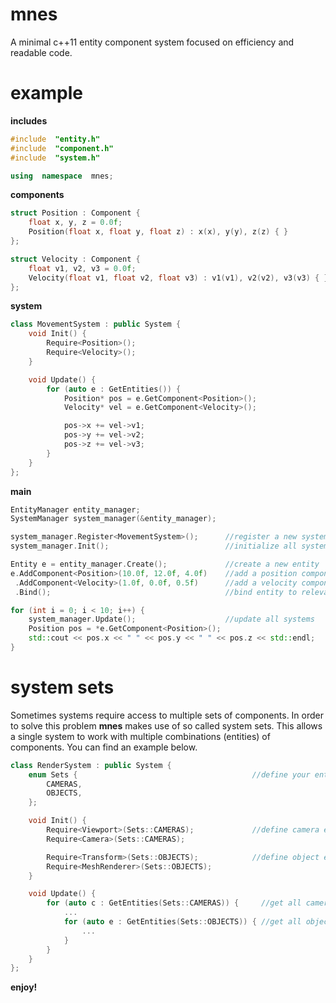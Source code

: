 # mnes
A minimal c++11 entity component system focused on efficiency and readable code.

# example
**includes**
```c++
#include  "entity.h"
#include  "component.h"
#include  "system.h"

using  namespace  mnes;
```

**components**
```c++
struct Position : Component {
	float x, y, z = 0.0f;
	Position(float x, float y, float z) : x(x), y(y), z(z) { }
};

struct Velocity : Component {
	float v1, v2, v3 = 0.0f;
	Velocity(float v1, float v2, float v3) : v1(v1), v2(v2), v3(v3) { }
};
```

**system**
```c++
class MovementSystem : public System {
	void Init() {
		Require<Position>();
		Require<Velocity>();
	}

    void Update() {
		for (auto e : GetEntities()) {
			Position* pos = e.GetComponent<Position>();
			Velocity* vel = e.GetComponent<Velocity>();

			pos->x += vel->v1;
			pos->y += vel->v2;
			pos->z += vel->v3;
		}
    }
};
```

**main**

```c++
EntityManager entity_manager;
SystemManager system_manager(&entity_manager);

system_manager.Register<MovementSystem>();  	//register a new system to the system manager
system_manager.Init();                      	//initialize all systems

Entity e = entity_manager.Create();         	//create a new entity
e.AddComponent<Position>(10.0f, 12.0f, 4.0f)	//add a position components
 .AddComponent<Velocity>(1.0f, 0.0f, 0.5f)		//add a velocity component using chaining
 .Bind();										//bind entity to relevant systems next update

for (int i = 0; i < 10; i++) {
	system_manager.Update();					//update all systems
	Position pos = *e.GetComponent<Position>();
	std::cout << pos.x << " " << pos.y << " " << pos.z << std::endl;
}
```

# system sets
Sometimes systems require access to multiple sets of components. In order to solve this problem **mnes** makes use of so called system sets. This allows a single system to work with multiple combinations (entities) of components. You can find an example below.
```c++
class RenderSystem : public System {
	enum Sets {                                       //define your entity sets
		CAMERAS,
		OBJECTS,
	};

	void Init() {
		Require<Viewport>(Sets::CAMERAS);             //define camera entity
		Require<Camera>(Sets::CAMERAS);

		Require<Transform>(Sets::OBJECTS);            //define object entity
		Require<MeshRenderer>(Sets::OBJECTS);
	}

	void Update() {
		for (auto c : GetEntities(Sets::CAMERAS)) {     //get all cameras      
			...  		        
			for (auto e : GetEntities(Sets::OBJECTS)) { //get all objects
				...
			}
		}
	}
};
```
**enjoy!**
